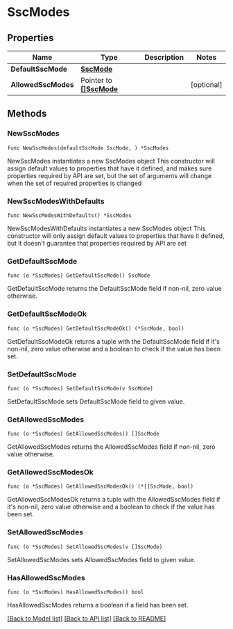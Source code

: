 # SscModes

## Properties

Name | Type | Description | Notes
------------ | ------------- | ------------- | -------------
**DefaultSscMode** | [**SscMode**](SscMode.md) |  | 
**AllowedSscModes** | Pointer to [**[]SscMode**](SscMode.md) |  | [optional] 

## Methods

### NewSscModes

`func NewSscModes(defaultSscMode SscMode, ) *SscModes`

NewSscModes instantiates a new SscModes object
This constructor will assign default values to properties that have it defined,
and makes sure properties required by API are set, but the set of arguments
will change when the set of required properties is changed

### NewSscModesWithDefaults

`func NewSscModesWithDefaults() *SscModes`

NewSscModesWithDefaults instantiates a new SscModes object
This constructor will only assign default values to properties that have it defined,
but it doesn't guarantee that properties required by API are set

### GetDefaultSscMode

`func (o *SscModes) GetDefaultSscMode() SscMode`

GetDefaultSscMode returns the DefaultSscMode field if non-nil, zero value otherwise.

### GetDefaultSscModeOk

`func (o *SscModes) GetDefaultSscModeOk() (*SscMode, bool)`

GetDefaultSscModeOk returns a tuple with the DefaultSscMode field if it's non-nil, zero value otherwise
and a boolean to check if the value has been set.

### SetDefaultSscMode

`func (o *SscModes) SetDefaultSscMode(v SscMode)`

SetDefaultSscMode sets DefaultSscMode field to given value.


### GetAllowedSscModes

`func (o *SscModes) GetAllowedSscModes() []SscMode`

GetAllowedSscModes returns the AllowedSscModes field if non-nil, zero value otherwise.

### GetAllowedSscModesOk

`func (o *SscModes) GetAllowedSscModesOk() (*[]SscMode, bool)`

GetAllowedSscModesOk returns a tuple with the AllowedSscModes field if it's non-nil, zero value otherwise
and a boolean to check if the value has been set.

### SetAllowedSscModes

`func (o *SscModes) SetAllowedSscModes(v []SscMode)`

SetAllowedSscModes sets AllowedSscModes field to given value.

### HasAllowedSscModes

`func (o *SscModes) HasAllowedSscModes() bool`

HasAllowedSscModes returns a boolean if a field has been set.


[[Back to Model list]](../README.md#documentation-for-models) [[Back to API list]](../README.md#documentation-for-api-endpoints) [[Back to README]](../README.md)


